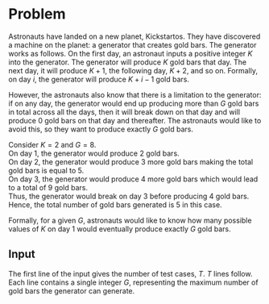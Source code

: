 # Problem

Astronauts have landed on a new planet, Kickstartos. They have discovered a machine on the planet: a generator that creates gold bars. The generator works as follows. On the first day, an astronaut inputs a positive integer $K$ into the generator. The generator will produce $K$ gold bars that day. The next day, it will produce $K+1$, the following day, $K+2$, and so on. Formally, on day $i$, the generator will produce $K+i−1$ gold bars.

However, the astronauts also know that there is a limitation to the generator:
if on any day, the generator would end up producing more than $G$ gold bars in total across all the days, then it will break down on that day and will produce $0$ gold bars on that day and thereafter. The astronauts would like to avoid this, so they want to produce exactly $G$ gold bars.

Consider $K=2$ and $G=8$.  
On day $1$, the generator would produce $2$ gold bars.  
On day $2$, the generator would produce $3$ more gold bars making the total gold bars is equal to $5$.  
On day $3$, the generator would produce $4$ more gold bars which would lead to a total of $9$ gold bars.  
Thus, the generator would break on day $3$ before producing $4$ gold bars.  
Hence, the total number of gold bars generated is $5$ in this case.

Formally, for a given $G$, astronauts would like to know how many possible values of $K$ on day $1$ would eventually produce exactly $G$ gold bars.

## Input

The first line of the input gives the number of test cases, $T$. $T$ lines follow.  
Each line contains a single integer $G$, representing the maximum number of gold bars the generator can generate.
